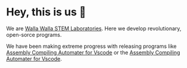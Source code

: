 # Hey, this is us 👋

We are [Walla Walla STEM Laboratories](https://github.com/Walla-Walla-STEM-Laboratories). Here we develop revolutionary, open-sorce programs.

We have been making extreme progress with releasing programs like [Assembly Compiling Automater for Vscode](https://github.com/Walla-Walla-STEM-Laboratories/Assembly-Compiling-Automater-for-Vscode) or the [Assembly Compiling Automater for Vscode](https://github.com/Walla-Walla-STEM-Laboratories/Assembly-Compiling-Automater-for-Vscode).
